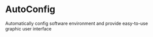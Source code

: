 # AutoConfig
Automatically config software environment and provide easy-to-use graphic user interface

